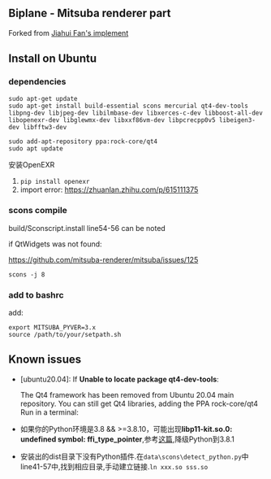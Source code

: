 ## Biplane - Mitsuba renderer part

Forked from [Jiahui Fan's implement](https://github.com/sssssy/mitsuba-tensorNLB)


## Install on Ubuntu

### dependencies

```shell
sudo apt-get update
sudo apt-get install build-essential scons mercurial qt4-dev-tools libpng-dev libjpeg-dev libilmbase-dev libxerces-c-dev libboost-all-dev libopenexr-dev libglewmx-dev libxxf86vm-dev libpcrecpp0v5 libeigen3-dev libfftw3-dev
```



```shell
sudo add-apt-repository ppa:rock-core/qt4
sudo apt update
```

安装OpenEXR
  1. `pip install openexr`
  2. import error: https://zhuanlan.zhihu.com/p/615111375

### scons compile

build/Sconscript.install    line54-56 can be noted 

if QtWidgets was not found:

https://github.com/mitsuba-renderer/mitsuba/issues/125
 

```shell
scons -j 8
```

### add to bashrc

add:
```
export MITSUBA_PYVER=3.x
source /path/to/your/setpath.sh
```



## Known issues

-  [ubuntu20.04]: If **Unable to locate package qt4-dev-tools**:

    The Qt4 framework has been removed from Ubuntu 20.04 main repository.
    You can still get Qt4 libraries, adding the PPA rock-core/qt4
    Run in a terminal:

- 如果你的Python环境是3.8 && >=3.8.10，可能出现**libp11-kit.so.0: undefined symbol: ffi_type_pointer**,参考[这篇](https://blog.csdn.net/qq_38606680/article/details/129118491),降级Python到3.8.1

- 安装出的dist目录下没有Python插件.在`data\scons\detect_python.py`中line41-57中,找到相应目录,手动建立链接.`ln xxx.so sss.so`



